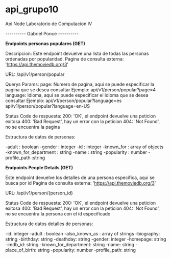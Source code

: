 # api_grupo10
 Api Node Laboratorio de Computacion IV

---------- Gabriel Ponce ----------

**Endpoints personas populares (GET)**

Descripcion: 
Este endpoint devuelve una lista de todas las personas ordenadas por popularidad.
Pagina de consulta externa: 'https://api.themoviedb.org/3'

URL: /api/v1/person/popular

Querys Params:
page: Numero de pagina, aqui se puede especificar la pagina que se desea consultar
  Ejemplo:  api/v1/person/popular?page=4
language: Idioma, aqui se puede especificar el idioma que se desea consultar
  Ejemplo:  api/v1/person/popular?language=es
            api/v1/person/popular?language=en-US


Status Code de respuesta:
200: 'OK', el endpoint devuelve una peticion exitosa
400: 'Bad Request', hay un error con la peticion
404: 'Not Found', no se encuentra la pagina

Estructura de datos de personas:

-adult : boolean
-gender : integer
-id : integer
-known_for : array of objects
-known_for_department : string
-name : string
-popularity : number 
-profile_path :string


**Endpoints People Details (GET)**

Este endpoint devuelve los detalles de una persona especifica, aqui se busca por id
Pagina de consulta externa: 'https://api.themoviedb.org/3'

URL: /api/v1/person/{person_id}

Status Code de respuesta:
200: 'OK', el endpoint devuelve una peticion exitosa
400: 'Bad Request', hay un error con la peticion
404: 'Not Found', no se encuentra la persona con el id especificado


Estructura de datos detalles de personas:

-id: integer
-adult : boolean
-also_known_as : array of strings
-biography: string
-birthday: string
-deathday: string
-gender: integer
-homepage: string
-imdb_id: string
-known_for_department: string
-name: string
-place_of_birth: string
-popularity: number
-profile_path: string

